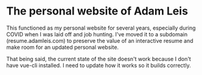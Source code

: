 # The personal website of Adam Leis

This functioned as my personal website for several years, especially during COVID when I was laid off and job hunting. I've moved it to a subdomain (resume.adamleis.com) to preserve the value of an interactive resume and make room for an updated personal website.

That being said, the current state of the site doesn't work because I don't have vue-cli installed. I need to update how it works so it builds correctly.